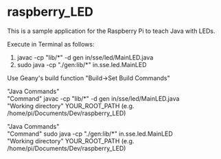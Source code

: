 # raspberry_LED

This is a sample application for the Raspberry Pi to teach Java with LEDs.

Execute in Terminal as follows:

1. javac -cp "lib/*" -d gen in/sse/led/MainLED.java
2. sudo java -cp "./gen:lib/*" in.sse.led.MainLED
 
 
Use Geany's build function "Build->Set Build Commands"
 
"Java Commands"  <br />
"Command" javac -cp "lib/*" -d gen in/sse/led/MainLED.java  <br />
"Working directory" YOUR_ROOT_PATH (e.g. /home/pi/Documents/Dev/raspberry_LED)
 
"Java Commands"  <br />
"Command" sudo java -cp "./gen:lib/*" in.sse.led.MainLED <br />
"Working directory" YOUR_ROOT_PATH (e.g. /home/pi/Documents/Dev/raspberry_LED)
